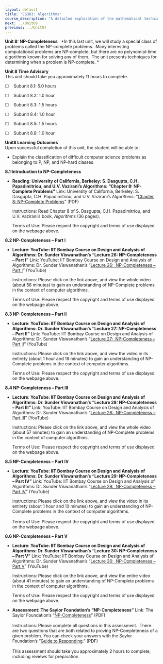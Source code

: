```yaml
---
layout: default
title: "CS303: Algorithms"
course_description: "A detailed exploration of the mathematical techniques used for the design and analysis of computer algorithms. Topics include the study of computer algorithms for numeric and non-numeric problems, analysis of time and space requirements of algorithms, correctness of algorithms, and NP-completeness."
next: ../Unit09
previous: ../Unit07
---
```

**Unit 8: NP-Completeness** <span id="8"></span> 
*In this last unit, we will study a special class of problems called the
NP-complete problems.  Many interesting computational problems are
NP-complete, but there are no polynomial-time algorithms known for
solving any of them.  The unit presents techniques for determining when
a problem is NP-complete. *

**Unit 8 Time Advisory**  
This unit should take you approximately 11 hours to complete.  
  
 ☐    Subunit 8.1: 5.0 hours  
  
 ☐    Subunit 8.2: 1.0 hour  
  
 ☐    Subunit 8.3: 1.5 hours  
  
 ☐    Subunit 8.4: 1.0 hour  
  
 ☐    Subunit 8.5: 1.5 hours  
  
 ☐    Subunit 8.6: 1.0 hour

**Unit8 Learning Outcomes**  
Upon successful completion of this unit, the student will be able to:  
  
-   Explain the classification of difficult computer science problems as
    belonging to P, NP, and NP-hard classes.

**8.1 Introduction to NP-Completeness** <span id="8.1"></span> 
-   **Reading: University of California, Berkeley: S. Dasgupta, C.H.
    Papadimitriou, and U.V. Vazirani’s Algorithms: “Chapter 8:
    NP-Complete Problems”**
    Link: University of California, Berkeley: S. Dasgupta, C.H.
    Papadimitriou, and U.V. Vazirani’s *Algorithms:* “[Chapter 8:
    NP-Complete
    Problems](http://novellaqalive2.mhhe.com/sites/dl/premium/0073523402/instructor/364486/Chapter8.pdf)”
    (PDF)  
      
     Instructions: Read Chapter 8 of S. Dasgupta, C.H. Papadimitriou,
    and U.V. Vazirani’s book, *Algorithms* (36 pages).  
      
     Terms of Use: Please respect the copyright and terms of use
    displayed on the webpage above.

**8.2 NP-Completeness – Part I** <span id="8.2"></span> 
-   **Lecture: YouTube: IIT Bombay Course on Design and Analysis of
    Algorithms: Dr. Sunder Viswanathan’s “Lecture 26: NP-Completeness –
    Part I”**
    Link: YouTube: IIT Bombay Course on Design and Analysis of
    Algorithms: Dr. Sunder Viswanathan’s “[Lecture 26:  NP-Completeness
    – Part I](http://www.youtube.com/watch?v=id7k6gUkZ8Y)” (YouTube)  
      
     Instructions: Please click on the link above, and view the whole
    video (about 58 minutes) to gain an understanding of NP-Complete
    problems in the context of computer algorithms.    
      
     Terms of Use: Please respect the copyright and terms of use
    displayed on the webpage above. 

**8.3 NP-Completeness – Part II** <span id="8.3"></span> 
-   **Lecture: YouTube: IIT Bombay Course on Design and Analysis of
    Algorithms: Dr. Sunder Viswanathan’s “Lecture 27: NP-Completeness –
    Part II”**
    Link: YouTube: IIT Bombay Course on Design and Analysis of
    Algorithms: Dr. Sunder Viswanathan’s “[Lecture 27:  NP-Completeness
    – Part
    II](http://www.youtube.com/watch?v=76n4BjlL1cs&feature=relmfu)”
    (YouTube)  
      
     Instructions: Please click on the link above, and view the video in
    its entirety (about 1 hour and 16 minutes) to gain an understanding
    of NP-Complete problems in the context of computer algorithms.    
      
     Terms of Use: Please respect the copyright and terms of use
    displayed on the webpage above. 

**8.4 NP-Completeness – Part III** <span id="8.4"></span> 
-   **Lecture: YouTube: IIT Bombay Course on Design and Analysis of
    Algorithms: Dr. Sunder Viswanathan’s “Lecture 28: NP-Completeness –
    Part III”**
    Link: YouTube: IIT Bombay Course on Design and Analysis of
    Algorithms: Dr. Sunder Viswanathan’s “[Lecture 28:  NP-Completeness
    – Part III](http://www.youtube.com/watch?v=bE4d4IiOEQk)” (YouTube)  
      
     Instructions: Please click on the link above, and view the whole
    video (about 57 minutes) to gain an understanding of NP-Complete
    problems in the context of computer algorithms.    
      
     Terms of Use: Please respect the copyright and terms of use
    displayed on the webpage above. 

**8.5 NP-Completeness – Part IV** <span id="8.5"></span> 
-   **Lecture: YouTube: IIT Bombay Course on Design and Analysis of
    Algorithms: Dr. Sunder Viswanathan’s “Lecture 29: NP-Completeness –
    Part IV”**
    Link: YouTube: IIT Bombay Course on Design and Analysis of
    Algorithms: Dr. Sunder Viswanathan’s “[Lecture 29:  NP-Completeness
    – Part
    IV](http://www.youtube.com/watch?v=eOrxeu3GNrI&feature=relmfu)”
    (YouTube)  
      
     Instructions: Please click on the link above, and view the video in
    its entirety (about 1 hour and 10 minutes) to gain an understanding
    of NP-Complete problems in the context of computer algorithms.   
        
     Terms of Use: Please respect the copyright and terms of use
    displayed on the webpage above. 

**8.6 NP-Completeness – Part V** <span id="8.6"></span> 
-   **Lecture: YouTube: IIT Bombay Course on Design and Analysis of
    Algorithms: Dr. Sunder Viswanathan’s “Lecture 30: NP-Completeness –
    Part V”**
    Link: YouTube: IIT Bombay Course on Design and Analysis of
    Algorithms: Dr. Sunder Viswanathan’s “[Lecture 30:  NP-Completeness
    – Part
    V](http://www.youtube.com/watch?v=8Rlh-95PJa4&feature=relmfu)”
    (YouTube)  
      
     Instructions: Please click on the link above, and view the entire
    video (about 41 minutes) to gain an understanding of NP-Complete
    problems in the context of computer algorithms.    
      
     Terms of Use: Please respect the copyright and terms of use
    displayed on the webpage above. 

-   **Assessment: The Saylor Foundation’s “NP-Completeness”**
    Link: The Saylor Foundation’s
    “[NP-Completeness](https://resources.saylor.org/wwwresources/archived/site/wp-content/uploads/2012/06/CS303-Unit8NP-CompletenessAssignment-FINAL.pdf)”
    (PDF)  
        
     Instructions: Please complete all questions in this assessment.
     There are two questions that are both related to proving
    NP-Completeness of a given problem. You can check your answers with
    the Saylor Foundation’s “[Guide to
    Responding](https://resources.saylor.org/wwwresources/archived/site/wp-content/uploads/2012/06/CS303-Unit8NP-CompletenessAnswerKey-FINAL.pdf).”
    (PDF)  
        
     This assessment should take you approximately 2 hours to complete,
    including reviews for preparation.


